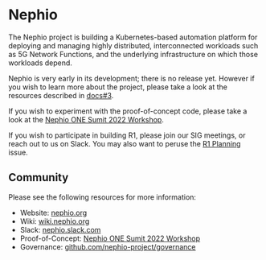 # Nephio

The Nephio project is building a Kubernetes-based automation platform for
deploying and managing highly distributed, interconnected workloads such as 5G
Network Functions, and the underlying infrastructure on which those workloads
depend.

Nephio is very early in its development; there is no release yet. However if you
wish to learn more about the project, please take a look at the resources described
in [docs#3](https://github.com/nephio-project/docs/issues/3).

If you wish to experiment with the proof-of-concept code, please take a look at the
[Nephio ONE Sumit 2022 Workshop](https://github.com/nephio-project/one-summit-22-workshop).

If you wish to participate in building R1, please join our SIG meetings, or reach out to
us on Slack. You may also want to peruse the [R1 Planning](https://github.com/nephio-project/nephio/issues/6)
issue.

## Community

Please see the following resources for more information:
  * Website: [nephio.org](https://nephio.org)
  * Wiki: [wiki.nephio.org](https://wiki.nephio.org)
  * Slack: [nephio.slack.com](https://nephio.slack.com)
  * Proof-of-Concept:
    [Nephio ONE Sumit 2022 Workshop](https://github.com/nephio-project/one-summit-22-workshop)
  * Governance:
    [github.com/nephio-project/governance](https://github.com/nephio-project/governance)

